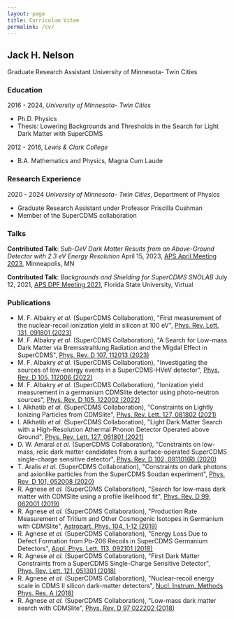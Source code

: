 ```yaml
---
layout: page
title: Curriculum Vitae
permalink: /cv/
---
```


## Jack H. Nelson
Graduate Research Assistant
University of Minnesota- Twin Cities

### Education

2016 - 2024, *University of Minnesota- Twin Cities*
 - Ph.D. Physics
 - Thesis: Lowering Backgrounds and Thresholds in the Search for Light Dark Matter with SuperCDMS
 
2012 - 2016, *Lewis & Clark College*
 - B.A. Mathematics and Physics, Magna Cum Laude
 
### Research Experience

2020 - 2024 *University of Minnesota- Twin Cities*, Department of Physics
 - Graduate Research Assistant under Professor Priscilla Cushman
 - Member of the SuperCDMS collaboration
 
### Talks

**Contributed Talk**: *Sub-GeV Dark Matter Results from an Above-Ground Detector with 2.3 eV Energy Resolution*
April 15, 2023, [APS April Meeting 2023](https://meetings.aps.org/Meeting/APR23/Session/B12.6), Minneapolis, MN

**Contributed Talk**: *Backgrounds and Shielding for SuperCDMS SNOLAB*
July 12, 2021, [APS DPF Meeting 2021](https://indico.cern.ch/event/1034469/timetable/?print=1&view=nicecompact), Florida State University, Virtual


### Publications
 - M. F. Albakry _et al._ (SuperCDMS Collaboration), "First measurement of the nuclear-recoil ionization yield in silicon at 100 eV", [Phys. Rev. Lett. 131, 091801 (2023)](https://doi.org/10.1103/PhysRevLett.131.091801)
 - M. F. Albakry _et al._ (SuperCDMS Collaboration), "A Search for Low-mass Dark Matter via Bremsstrahlung Radiation and the Migdal Effect in SuperCDMS", [Phys. Rev. D 107, 112013 (2023)](https://doi.org/10.1103/PhysRevD.107.112013)
 - M. F. Albakry _et al._ (SuperCDMS Collaboration), "Investigating the sources of low-energy events in a SuperCDMS-HVeV detector", [Phys. Rev. D 105, 112006 (2022)](https://doi.org/10.1103/PhysRevD.105.112006)
 - M. F. Albakry _et al._ (SuperCDMS Collaboration), "Ionization yield measurement in a germanium CDMSlite detector using photo-neutron sources", [Phys. Rev. D 105, 122002 (2022)](https://doi.org/10.1103/PhysRevD.105.122002)
 - I. Alkhatib _et al._ (SuperCDMS Collaboration), "Constraints on Lightly Ionizing Particles from CDMSlite", [Phys. Rev. Lett. 127, 081802 (2021)](https://doi.org/10.1103/PhysRevLett.127.081802)
 - I. Alkhatib _et al._ (SuperCDMS Collaboration), "Light Dark Matter Search with a High-Resolution Athermal Phonon Detector Operated above Ground", [Phys. Rev. Lett. 127, 061801 (2021)](https://doi.org/10.1103/PhysRevLett.127.061801)
 - D. W. Amaral _et al._ (SuperCDMS Collaboration), "Constraints on low-mass, relic dark matter candidates from a surface-operated SuperCDMS single-charge sensitive detector", [Phys. Rev. D 102, 091101(R) (2020)](https://doi.org/10.1103/PhysRevD.102.091101)
 - T. Aralis _et al._ (SuperCDMS Collaboration), "Constraints on dark photons and axionlike particles from the SuperCDMS Soudan experiment", [Phys. Rev. D 101, 052008 (2020)](https://doi.org/10.1103/PhysRevD.101.052008)
 - R. Agnese _et al._ (SuperCDMS Collaboration), "Search for low-mass dark matter with CDMSlite using a profile likelihood fit", [Phys. Rev. D 99, 062001 (2019)](https://doi.org/10.1103/PhysRevD.99.062001)
 - R. Agnese _et al._ (SuperCDMS Collaboration), "Production Rate Measurement of Tritium and Other Cosmogenic Isotopes in Germanium with CDMSlite", [Astropart. Phys. 104, 1-12 (2019)](https://doi.org/10.1016/j.astropartphys.2018.08.006)
 - R. Agnese _et al._ (SuperCDMS Collaboration), "Energy Loss Due to Defect Formation from Pb-206 Recoils in SuperCDMS Germanium Detectors", [Appl. Phys. Lett. 113, 092101 (2018)](https://doi.org/10.1063/1.5041457)
 - R. Agnese _et al._ (SuperCDMS Collaboration), "First Dark Matter Constraints from a SuperCDMS Single-Charge Sensitive Detector", [Phys. Rev. Lett. 121, 051301 (2018)](https://doi.org/10.1103/PhysRevLett.121.051301)
 - R. Agnese _et al._ (SuperCDMS Collaboration), "Nuclear-recoil energy scale in CDMS II silicon dark-matter detectors", [Nucl. Instrum. Methods Phys. Res. A (2018)](https://doi.org/10.1016/j.nima.2018.07.028)
 - R. Agnese _et al._ (SuperCDMS Collaboration), "Low-mass dark matter search with CDMSlite", [Phys. Rev. D 97 022202 (2018)](https://doi.org/10.1103/PhysRevD.97.022002)
